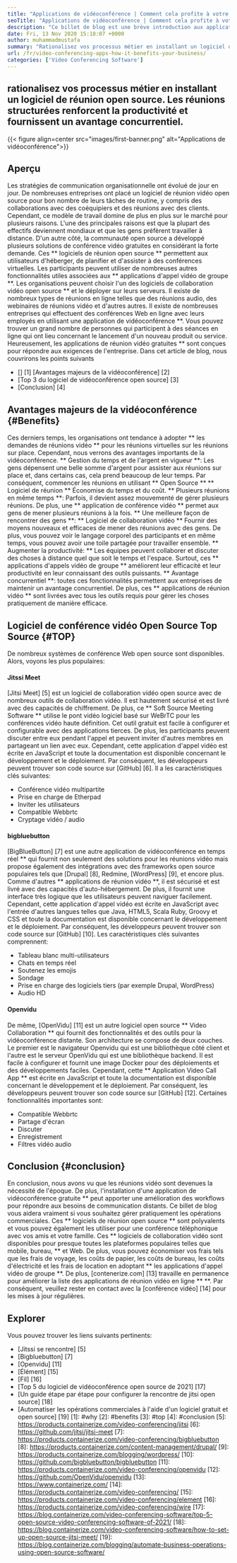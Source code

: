 ```yaml
---
title: "Applications de vidéoconférence | Comment cela profite à votre entreprise" 
seoTitle: "Applications de vidéoconférence | Comment cela profite à votre entreprise" 
description: "Ce billet de blog est une brève introduction aux applications gratuites de vidéoconférence. Ces logiciels de collaboration gratuits offrent une large gamme de fonctionnalités pour les réunions de groupe." 
date: Fri, 13 Nov 2020 15:18:07 +0000
author: muhammadmustafa
summary: "Rationalisez vos processus métier en installant un logiciel de réunion open source. Les réunions structurées renforcent la productivité et fournissent un avantage concurrentiel." 
url: /fr/video-conferencing-apps-how-it-benefits-your-business/
categories: ['Video Conferencing Software']
---
```


## rationalisez vos processus métier en installant un logiciel de réunion open source. Les réunions structurées renforcent la productivité et fournissent un avantage concurrentiel.

{{< figure align=center src="images/first-banner.png" alt="Applications de vidéoconférence">}}


## Aperçu
Les stratégies de communication organisationnelle ont évolué de jour en jour. De nombreuses entreprises ont placé un logiciel de réunion vidéo open source pour bon nombre de leurs tâches de routine, y compris des collaborations avec des coéquipiers et des réunions avec des clients. Cependant, ce modèle de travail domine de plus en plus sur le marché pour plusieurs raisons. L'une des principales raisons est que la plupart des effectifs deviennent mondiaux et que les gens préfèrent travailler à distance. D'un autre côté, la communauté open source a développé plusieurs solutions de conférence vidéo gratuites en considérant la forte demande. Ces ** logiciels de réunion open source ** permettent aux utilisateurs d'héberger, de planifier et d'assister à des conférences virtuelles. Les participants peuvent utiliser de nombreuses autres fonctionnalités utiles associées aux ** applications d'appel vidéo de groupe **. Les organisations peuvent choisir l'un des logiciels de collaboration vidéo open source ** et le déployer sur leurs serveurs. Il existe de nombreux types de réunions en ligne telles que des réunions audio, des webinaires de réunions vidéo et d'autres autres.
Il existe de nombreuses entreprises qui effectuent des conférences Web en ligne avec leurs employés en utilisant une application de vidéoconférence **. Vous pouvez trouver un grand nombre de personnes qui participent à des séances en ligne qui ont lieu concernant le lancement d'un nouveau produit ou service. Heureusement, les applications de réunion vidéo gratuites ** sont conçues pour répondre aux exigences de l'entreprise. Dans cet article de blog, nous couvrirons les points suivants
  * [] [1] [Avantages majeurs de la vidéoconférence] [2]
  * [Top 3 du logiciel de vidéoconférence open source] [3]
  * [Conclusion] [4]

## Avantages majeurs de la vidéoconférence {#Benefits}
Ces derniers temps, les organisations ont tendance à adopter ** les demandes de réunions vidéo ** pour les réunions virtuelles sur les réunions sur place. Cependant, nous verrons des avantages importants de la vidéoconférence.
** Gestion du temps et de l'argent en vigueur **: Les gens dépensent une belle somme d'argent pour assister aux réunions sur place et, dans certains cas, cela prend beaucoup de leur temps. Par conséquent, commencer les réunions en utilisant ** Open Source ** ** Logiciel de réunion ** Économise du temps et du coût.
** Plusieurs réunions en même temps **: Parfois, il devient assez mouvementé de gérer plusieurs réunions. De plus, une ** application de conférence vidéo ** permet aux gens de mener plusieurs réunions à la fois.
** Une meilleure façon de rencontrer des gens **: ** Logiciel de collaboration vidéo ** Fournir des moyens nouveaux et efficaces de mener des réunions avec des gens. De plus, vous pouvez voir le langage corporel des participants et en même temps, vous pouvez avoir une toile partagée pour travailler ensemble.
** Augmenter la productivité: ** Les équipes peuvent collaborer et discuter des choses à distance quel que soit le temps et l'espace. Surtout, ces ** applications d'appels vidéo de groupe ** améliorent leur efficacité et leur productivité en leur connaissant des outils puissants.
** Avantage concurrentiel **: toutes ces fonctionnalités permettent aux entreprises de maintenir un avantage concurrentiel. De plus, ces ** applications de réunion vidéo ** sont livrées avec tous les outils requis pour gérer les choses pratiquement de manière efficace.

## Logiciel de conférence vidéo Open Source Top Source {#TOP}
De nombreux systèmes de conférence Web open source sont disponibles. Alors, voyons les plus populaires:

#### Jitssi Meet
[Jitsi Meet] [5] est un logiciel de collaboration vidéo open source avec de nombreux outils de collaboration vidéo. Il est hautement sécurisé et est livré avec des capacités de chiffrement. De plus, ce ** Soft Source Meeting Software ** utilise le pont vidéo logiciel basé sur WeBrTC pour les conférences vidéo haute définition. Cet outil gratuit est facile à configurer et configurable avec des applications tierces. De plus, les participants peuvent discuter entre eux pendant l'appel et peuvent inviter d'autres membres en partageant un lien avec eux. Cependant, cette application d'appel vidéo est écrite en JavaScript et toute la documentation est disponible concernant le développement et le déploiement. Par conséquent, les développeurs peuvent trouver son code source sur [GitHub] [6]. Il a les caractéristiques clés suivantes:
  * Conférence vidéo multipartite
  * Prise en charge de Etherpad
  * Inviter les utilisateurs
  * Compatible Webbrtc
  * Cryptage vidéo / audio

#### bigbluebutton
[BigBlueButton] [7] est une autre application de vidéoconférence en temps réel ** qui fournit non seulement des solutions pour les réunions vidéo mais propose également des intégrations avec des frameworks open source populaires tels que [Drupal] [8], Redmine, [WordPress] [9], et encore plus. Comme d'autres ** applications de réunion vidéo **, il est sécurisé et est livré avec des capacités d'auto-hébergement. De plus, il fournit une interface très logique que les utilisateurs peuvent naviguer facilement. Cependant, cette application d'appel vidéo est écrite en JavaScript avec l'entrée d'autres langues telles que Java, HTML5, Scala Ruby, Groovy et CSS et toute la documentation est disponible concernant le développement et le déploiement. Par conséquent, les développeurs peuvent trouver son code source sur [GitHub] [10]. Les caractéristiques clés suivantes comprennent:
  * Tableau blanc multi-utilisateurs
  * Chats en temps réel
  * Soutenez les emojis
  * Sondage
  * Prise en charge des logiciels tiers (par exemple Drupal, WordPress)
  * Audio HD

#### Openvidu
De même, [OpenVidu] [11] est un autre logiciel open source ** Video Collaboration ** qui fournit des fonctionnalités et des outils pour la vidéoconférence distante. Son architecture se compose de deux couches. Le premier est le navigateur Openvidu qui est une bibliothèque côté client et l'autre est le serveur OpenVidu qui est une bibliothèque backend. Il est facile à configurer et fournit une image Docker pour des déploiements et des développements faciles. Cependant, cette ** Application Video Call App ** est écrite en JavaScript et toute la documentation est disponible concernant le développement et le déploiement. Par conséquent, les développeurs peuvent trouver son code source sur [GitHub] [12]. Certaines fonctionnalités importantes sont:
  * Compatible Webbrtc
  * Partage d'écran
  * Discuter
  * Enregistrement
  * Filtres vidéo audio

## Conclusion {#conclusion}
En conclusion, nous avons vu que les réunions vidéo sont devenues la nécessité de l'époque. De plus, l'installation d'une application de vidéoconférence gratuite ** peut apporter une amélioration des workflows pour répondre aux besoins de communication distants. Ce billet de blog vous aidera vraiment si vous souhaitez gérer pratiquement les opérations commerciales. Ces ** logiciels de réunion open source ** sont polyvalents et vous pouvez également les utiliser pour une conférence téléphonique avec vos amis et votre famille. Ces ** logiciels de collaboration vidéo sont disponibles pour presque toutes les plateformes populaires telles que mobile, bureau, ** et Web. De plus, vous pouvez économiser vos frais tels que les frais de voyage, les coûts de papier, les coûts de bureau, les coûts d'électricité et les frais de location en adoptant ** les applications d'appel vidéo de groupe **.
De plus, [contenerize.com] [13] travaille en permanence pour améliorer la liste des applications de réunion vidéo en ligne ** **. Par conséquent, veuillez rester en contact avec la [conférence vidéo] [14] pour les mises à jour régulières.

## Explorer
Vous pouvez trouver les liens suivants pertinents:
  * [Jitssi se rencontre] [5]
  * [Bigbluebutton] [7]
  * [Openvidu] [11]
  * [Élément] [15]
  * [Fil] [16]
  * [Top 5 du logiciel de vidéoconférence open source de 2021] [17]
  * [Un guide étape par étape pour configurer la rencontre de jitsi open source] [18]
  * [Automatiser les opérations commerciales à l'aide d'un logiciel gratuit et open source] [19]
[1]: #why
[2]: #benefits
[3]: #top
[4]: #conclusion
[5]: https://products.containerize.com/video-conferencing/jitsi
[6]: https://github.com/jitsi/jitsi-meet
[7]: https://products.containerize.com/video-conferencing/bigbluebutton
[8]: https://products.containerize.com/content-management/drupal/
[9]: https://products.containerize.com/blogging/wordpress/
[10]: https://github.com/bigbluebutton/bigbluebutton
[11]: https://products.containerize.com/video-conferencing/openvidu
[12]: https://github.com/OpenVidu/openvidu
[13]: https://www.containerize.com/
[14]: https://products.containerize.com/video-conferencing/
[15]: https://products.containerize.com/video-conferencing/element
[16]: https://products.containerize.com/video-conferencing/wire
[17]: https://blog.containerize.com/video-conferencing-software/top-5-open-source-video-conferencing-software-of-2021/
[18]: https://blog.containerize.com/video-conferencing-software/how-to-set-up-open-source-jitsi-meet/
[19]: https://blog.containerize.com/blogging/automate-business-operations-using-open-source-software/
